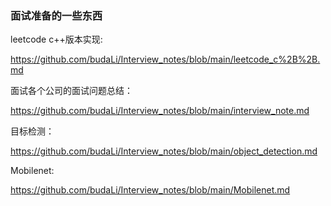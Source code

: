 ### 面试准备的一些东西

leetcode c++版本实现: 

https://github.com/budaLi/Interview_notes/blob/main/leetcode_c%2B%2B.md

面试各个公司的面试问题总结：

https://github.com/budaLi/Interview_notes/blob/main/interview_note.md

目标检测：

https://github.com/budaLi/Interview_notes/blob/main/object_detection.md

Mobilenet:

https://github.com/budaLi/Interview_notes/blob/main/Mobilenet.md
    
